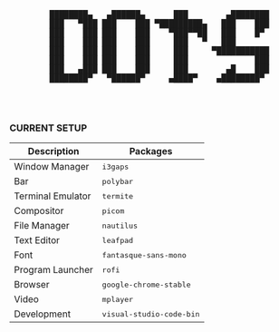 <center>
  <pre>
    ████████▄   ▄██████▄      ███        ▄████████ 
    ███   ▀███ ███    ███ ▀█████████▄   ███    ███ 
    ███    ███ ███    ███    ▀███▀▀██   ███    █▀  
    ███    ███ ███    ███     ███   ▀   ███        
    ███    ███ ███    ███     ███     ▀███████████ 
    ███    ███ ███    ███     ███              ███ 
    ███   ▄███ ███    ███     ███        ▄█    ███ 
    ████████▀   ▀██████▀     ▄████▀    ▄████████▀  
  </pre>
</center>

<br>

### CURRENT SETUP

| Description       | Packages                          |
| ----------------- | --------------------------------- |
| Window Manager    | <kbd>i3gaps</kbd>                 |
| Bar               | <kbd>polybar</kbd>                |
| Terminal Emulator | <kbd>termite</kbd>                |
| Compositor        | <kbd>picom</kbd>                  |
| File Manager      | <kbd>nautilus</kbd>               |
| Text Editor       | <kbd>leafpad</kbd>                |
| Font              | <kbd>fantasque-sans-mono</kbd>    |
| Program Launcher  | <kbd>rofi</kbd>                   |
| Browser           | <kbd>google-chrome-stable</kbd>   |
| Video             | <kbd>mplayer</kbd>                |
| Development       | <kbd>visual-studio-code-bin</kbd> |

